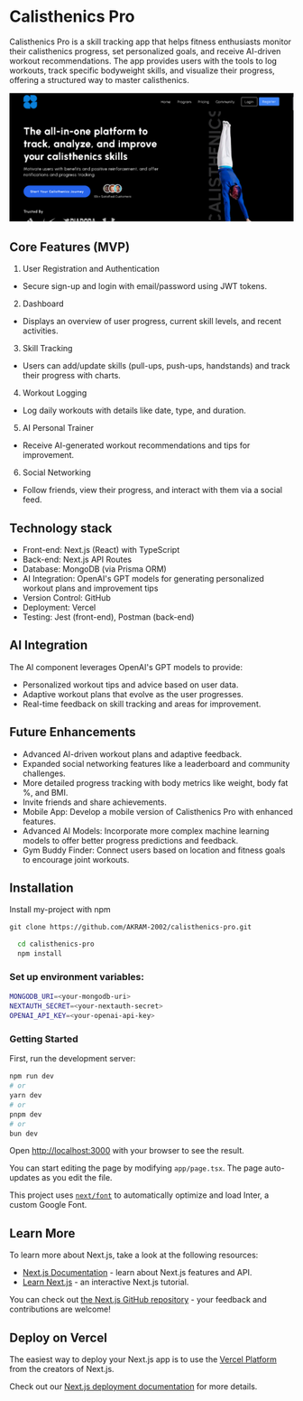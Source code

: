 
# Calisthenics Pro

Calisthenics Pro is a skill tracking app that helps fitness enthusiasts monitor their calisthenics progress, set personalized goals, and receive AI-driven workout recommendations. The app provides users with the tools to log workouts, track specific bodyweight skills, and visualize their progress, offering a structured way to master calisthenics.




![App Screenshot](/public/image.png)


## Core Features (MVP)
1. User Registration and Authentication

- Secure sign-up and login with email/password using JWT tokens.
2. Dashboard

- Displays an overview of user progress, current skill levels, and recent activities.
3. Skill Tracking

- Users can add/update skills (pull-ups, push-ups, handstands) and track their progress with charts.
4. Workout Logging

- Log daily workouts with details like date, type, and duration.
5. AI Personal Trainer

- Receive AI-generated workout recommendations and tips for improvement.
6. Social Networking

- Follow friends, view their progress, and interact with them via a social feed.


## Technology stack

- Front-end:  Next.js (React) with TypeScript
- Back-end: Next.js API Routes 
- Database: MongoDB (via Prisma ORM)
- AI Integration: OpenAI's GPT models for generating personalized workout plans and improvement tips
- Version Control: GitHub
- Deployment: Vercel
- Testing: Jest (front-end), Postman (back-end)

## AI Integration
The AI component leverages OpenAI's GPT models to provide:

- Personalized workout tips and advice based on user data.
- Adaptive workout plans that evolve as the user progresses.
- Real-time feedback on skill tracking and areas for improvement.

## Future Enhancements

- Advanced AI-driven workout plans and adaptive feedback.
- Expanded social networking features like a leaderboard and community challenges.
- More detailed progress tracking with body metrics like weight, body fat %, and BMI.
- Invite friends and share achievements.
- Mobile App: Develop a mobile version of Calisthenics Pro with enhanced features.
- Advanced AI Models: Incorporate more complex machine learning models to offer better progress predictions and feedback.
- Gym Buddy Finder: Connect users based on location and fitness goals to encourage joint workouts.

## Installation

Install my-project with npm
```
git clone https://github.com/AKRAM-2002/calisthenics-pro.git
```

```bash
  cd calisthenics-pro
  npm install 
```

### Set up environment variables:

```bash
MONGODB_URI=<your-mongodb-uri>
NEXTAUTH_SECRET=<your-nextauth-secret>
OPENAI_API_KEY=<your-openai-api-key>
```


### Getting Started

First, run the development server:

```bash
npm run dev
# or
yarn dev
# or
pnpm dev
# or
bun dev
```

Open [http://localhost:3000](http://localhost:3000) with your browser to see the result.

You can start editing the page by modifying `app/page.tsx`. The page auto-updates as you edit the file.

This project uses [`next/font`](https://nextjs.org/docs/basic-features/font-optimization) to automatically optimize and load Inter, a custom Google Font.

## Learn More

To learn more about Next.js, take a look at the following resources:

- [Next.js Documentation](https://nextjs.org/docs) - learn about Next.js features and API.
- [Learn Next.js](https://nextjs.org/learn) - an interactive Next.js tutorial.

You can check out [the Next.js GitHub repository](https://github.com/vercel/next.js/) - your feedback and contributions are welcome!

## Deploy on Vercel

The easiest way to deploy your Next.js app is to use the [Vercel Platform](https://vercel.com/new?utm_medium=default-template&filter=next.js&utm_source=create-next-app&utm_campaign=create-next-app-readme) from the creators of Next.js.

Check out our [Next.js deployment documentation](https://nextjs.org/docs/deployment) for more details.
